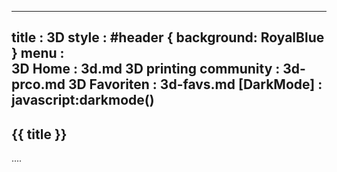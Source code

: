 -----------------------------------------------------------------------------
title   : 3D
style   : #header { background: RoyalBlue }
menu    :    
  3D Home                : 3d.md
  3D printing community  : 3d-prco.md
  3D Favoriten           : 3d-favs.md
  [DarkMode]      : javascript:darkmode() 
-----------------------------------------------------------------------------

## {{ title }}  

....
